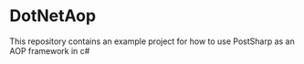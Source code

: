 DotNetAop
=========

This repository contains an example project for how to use PostSharp as an AOP framework in c#
